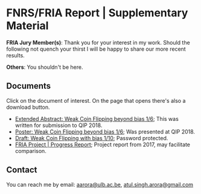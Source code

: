 # FNRS/FRIA Report | Supplementary Material

**FRIA Jury Member(s)**: Thank you for your interest in my work. Should the following not quench your thirst I will be happy to share our more recent results.

**Others**: You shouldn't be here.

## Documents

Click on the document of interest. On the page that opens there's also a download button.

* [Extended Abstract: Weak Coin Flipping beyond bias 1/6](./QIP_abstract_WCF_1by10_jEdit2.pdf); This was written for submission to QIP 2018.
* [Poster: Weak Coin Flipping beyond bias 1/6](./QIPposter.pdf); Was presented at QIP 2018.
* [Draft: Weak Coin Flipping with bias 1/10](./WCF_1by10_locked.pdf); Password protected.
* [FRIA Project | Progress Report](./ProgressReportFRIA1.pdf); Project report from 2017, may facilitate comparison.

## Contact
You can reach me by email: aarora@ulb.ac.be, atul.singh.arora@gmail.com